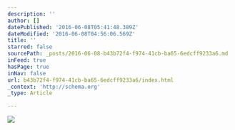```yaml
---
description: ''
author: []
datePublished: '2016-06-08T05:41:48.389Z'
dateModified: '2016-06-08T04:56:06.569Z'
title: ''
starred: false
sourcePath: _posts/2016-06-08-b43b72f4-f974-41cb-ba65-6edcff9233a6.md
inFeed: true
hasPage: true
inNav: false
url: b43b72f4-f974-41cb-ba65-6edcff9233a6/index.html
_context: 'http://schema.org'
_type: Article

---
```

![](https://the-grid-user-content.s3-us-west-2.amazonaws.com/cdec0472-6914-41a5-89fd-1f78b36c20c0.jpg)
